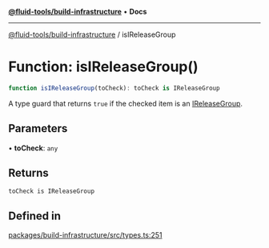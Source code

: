 [**@fluid-tools/build-infrastructure**](../README.md) • **Docs**

***

[@fluid-tools/build-infrastructure](../README.md) / isIReleaseGroup

# Function: isIReleaseGroup()

```ts
function isIReleaseGroup(toCheck): toCheck is IReleaseGroup
```

A type guard that returns `true` if the checked item is an [IReleaseGroup](../interfaces/IReleaseGroup.md).

## Parameters

• **toCheck**: `any`

## Returns

`toCheck is IReleaseGroup`

## Defined in

[packages/build-infrastructure/src/types.ts:251](https://github.com/microsoft/FluidFramework/blob/main/build-tools/packages/build-infrastructure/src/types.ts#L251)
